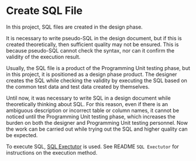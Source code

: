# Create SQL File

In this project, SQL files are created in the design phase.

It is necessary to write pseudo-SQL in the design document, but if this is created theoretically, then sufficient quality may not be ensured. 
This is because pseudo-SQL cannot check the syntax, nor can it confirm the validity of the execution result.

Usually, the SQL file is a product of the Programming Unit testing phase, but in this project, it is positioned as a design phase product.
The designer creates the SQL while checking the validity by executing the SQL based on the common test data and test data created by themselves.

Until now, it was necessary to write SQL in a design document while theoretically thinking about SQL. 
For this reason, even if there is an ambiguous description or incorrect table or column names, it cannot be noticed until the Programming Unit testing phase, 
which increases the burden on both the designer and Programming Unit testing personnel.
Now the work can be carried out while trying out the SQL and higher quality can be expected.


To execute SQL, [SQL Exectutor](https://github.com/nablarch/sql-executor) is used. 
See README `SQL Exectutor` for instructions on the execution method.


